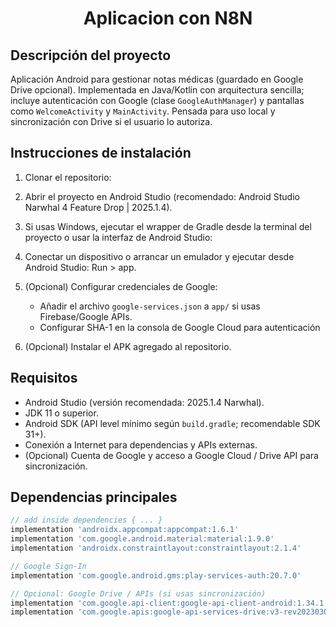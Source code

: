  <h1 style="text-align:center;">Aplicacion con N8N</h1>

## Descripción del proyecto

Aplicación Android para gestionar notas médicas (guardado en Google Drive opcional). Implementada en Java/Kotlin con arquitectura sencilla; incluye autenticación con Google (clase `GoogleAuthManager`) y pantallas como `WelcomeActivity` y `MainActivity`. Pensada para uso local y sincronización con Drive si el usuario lo autoriza.

## Instrucciones de instalación

1. Clonar el repositorio:
2. Abrir el proyecto en Android Studio (recomendado: Android Studio Narwhal 4 Feature Drop | 2025.1.4).

3. Si usas Windows, ejecutar el wrapper de Gradle desde la terminal del proyecto o usar la interfaz de Android Studio:
4. Conectar un dispositivo o arrancar un emulador y ejecutar desde Android Studio: Run > app.

5. (Opcional) Configurar credenciales de Google:
   - Añadir el archivo `google-services.json` a `app/` si usas Firebase/Google APIs.
   - Configurar SHA-1 en la consola de Google Cloud para autenticación
6. (Opcional) Instalar el APK agregado al repositorio.

## Requisitos

- Android Studio (versión recomendada: 2025.1.4 Narwhal).
- JDK 11 o superior.
- Android SDK (API level mínimo según `build.gradle`; recomendable SDK 31+).
- Conexión a Internet para dependencias y APIs externas.
- (Opcional) Cuenta de Google y acceso a Google Cloud / Drive API para sincronización.

## Dependencias principales 

```groovy
// add inside dependencies { ... }
implementation 'androidx.appcompat:appcompat:1.6.1'
implementation 'com.google.android.material:material:1.9.0'
implementation 'androidx.constraintlayout:constraintlayout:2.1.4'

// Google Sign-In
implementation 'com.google.android.gms:play-services-auth:20.7.0'

// Opcional: Google Drive / APIs (si usas sincronización)
implementation 'com.google.api-client:google-api-client-android:1.34.1'
implementation 'com.google.apis:google-api-services-drive:v3-rev20230308-2.0.0'
